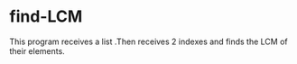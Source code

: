 # find-LCM
This program receives a list .Then receives 2 indexes and finds the LCM of their elements.
